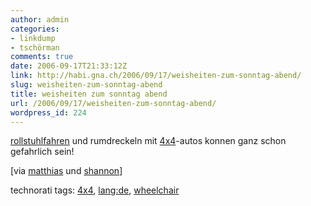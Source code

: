 ```yaml
---
author: admin
categories:
- linkdump
- tschörman
comments: true
date: 2006-09-17T21:33:12Z
link: http://habi.gna.ch/2006/09/17/weisheiten-zum-sonntag-abend/
slug: weisheiten-zum-sonntag-abend
title: weisheiten zum sonntag abend
url: /2006/09/17/weisheiten-zum-sonntag-abend/
wordpress_id: 224
---
```


[rollstuhlfahren](http://www.devilducky.com/media/50728/) und rumdreckeln mit [4x4](http://www.youtube.com/watch?v=yLsWEn2wXjA)-autos konnen ganz schon gefahrlich sein!



[via [matthias](http://gutfeldt.ch/matthias/blog/singleblog.php?entry=1157729161) und [shannon](http://www.zentastic.com/entries/200609171626.html)]





technorati tags: [4x4](http://www.technorati.com/tag/4x4), [lang:de](http://www.technorati.com/tag/lang:de), [wheelchair](http://www.technorati.com/tag/wheelchair)
